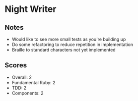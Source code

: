 # Night Writer

## Notes

* Would like to see more small tests as you're building up
* Do some refactoring to reduce repetition in implementation
* Braille to standard characters not yet implemented

## Scores

* Overall: 2
* Fundamental Ruby: 2
* TDD: 2
* Components: 2
